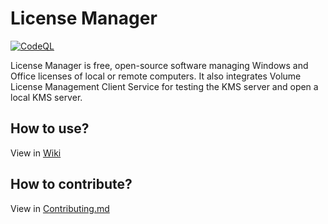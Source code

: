 # License Manager

[![CodeQL](https://github.com/tfslabs/license-manager/actions/workflows/github-code-scanning/codeql/badge.svg)](https://github.com/tfslabs/license-manager/actions/workflows/github-code-scanning/codeql)

License Manager is free, open-source software managing Windows and Office licenses of local or remote computers. It also integrates Volume License Management Client Service for testing the KMS server and open a local KMS server.

## How to use?

View in [Wiki](https://github.com/tfslabs/license-manager/wiki)

## How to contribute?

View in [Contributing.md](./Contributing.md)
